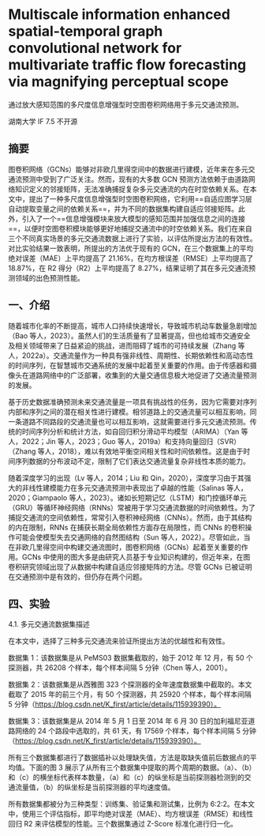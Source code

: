 # Multiscale information enhanced spatial-temporal graph convolutional network for multivariate traffic flow forecasting via magnifying perceptual scope

通过放大感知范围的多尺度信息增强型时空图卷积网络用于多元交通流预测。

湖南大学  IF 7.5 不开源

## 摘要

图卷积网络（GCNs）能够对非欧几里得空间中的数据进行建模，近年来在多元交通流预测中受到了广泛关注。然而，现有的大多数 GCN 预测方法依赖于由道路网络知识定义的邻接矩阵，无法准确捕捉复杂多元交通流的内在时空依赖关系。在本文中，提出了一种多尺度信息增强型时空图卷积网络，它利用==自适应图学习层自动提取变量之间的依赖关系==，并为不同的数据集构建自适应邻接矩阵。此外，引入了一个==信息增强模块来放大模型的感知范围并加强信息之间的连接==，以便时空图卷积模块能够更好地捕捉交通流中的时空依赖关系。我们在来自三个不同真实场景的多元交通流数据上进行了实验，以评估所提出方法的有效性。对比实验结果一致表明，所提出的方法优于现有的 GCN，在三个数据集上的平均绝对误差（MAE）上平均提高了 21.16%，在均方根误差（RMSE）上平均提高了 18.87%，在 R2 得分（R2）上平均提高了 8.27%，结果证明了其在多元交通流预测领域的出色预测性能。



## 一、介绍

随着城市化率的不断提高，城市人口持续快速增长，导致城市机动车数量急剧增加（Bao 等人，2023）。虽然人们的生活质量有了显著提高，但也给城市交通安全及相关领域带来了日益紧迫的挑战，进而阻碍了城市的可持续发展（Zhang 等人，2022a）。交通流量作为一种具有强非线性、周期性、长期依赖性和高动态性的时间序列，在智慧城市交通系统的发展中起着至关重要的作用。由于传感器和摄像头在道路网络中的广泛部署，收集到的大量交通信息极大地促进了交通流量预测的发展。 

基于历史数据准确预测未来交通流量是一项具有挑战性的任务，因为它需要对序列内部和序列之间的潜在相关性进行建模。相邻道路上的交通流量可以相互影响，同一条道路不同路段的交通流量也可以相互影响，这就需要进行多元交通流预测。传统的时间序列分析和统计方法，如自回归积分滑动平均模型（ARIMA）（Yan 等人，2022；Jin 等人，2023；Guo 等人，2019a）和支持向量回归（SVR）（Zhang 等人，2018），难以有效地平衡空间相关性和时间依赖性。这是由于时间序列数据的分布波动不定，限制了它们表达交通流量复杂非线性本质的能力。

随着深度学习的出现（Lv 等人，2014；Liu 和 Qin，2020），深度学习由于其强大的非线性建模能力在多元交通流预测中表现出了卓越的性能（Salinas 等人，2020；Giampaolo 等人，2023）。诸如长短期记忆（LSTM）和门控循环单元（GRU）等循环神经网络（RNNs）常被用于学习交通流数据的时间依赖性。为了捕捉交通流的空间依赖性，常常引入卷积神经网络（CNNs）。然而，由于其结构的内在限制，RNNs 在捕获长期全局依赖性方面存在局限性，而 CNNs 的卷积操作可能会使模型失去交通网络的自然图结构（Sun 等人，2022）。尽管如此，当在非欧几里得空间中构建交通流图时，图卷积网络（GCNs）起着至关重要的作用。GCNs 中使用的图大多是由研究人员基于专业知识构建的，但近年来，在图卷积研究领域出现了从数据中构建自适应邻接矩阵的方法。尽管 GCNs 已被证明在交通预测中是有效的，但仍存在两个问题。







## 四、实验

4.1. 多元交通流数据集描述

在本文中，选择了三种多元交通流来验证所提出方法的优越性和有效性。

数据集 1：该数据集是从 PeMS03 数据集截取的，始于 2012 年 12 月，有 50 个探测器，共 26208 个样本，每个样本间隔 5 分钟（Chen 等人，2001）。

数据集 2：该数据集是从西雅图 323 个探测器的全年速度数据集中截取的。本文截取了 2015 年的前三个月，有 50 个探测器，共 25920 个样本，每个样本间隔 5 分钟（https://blog.csdn.net/K_first/article/details/115939390）。

数据集 3：该数据集是从 2014 年 5 月 1 日至 2014 年 6 月 30 日的加利福尼亚道路网络的 24 个路段中选取的，共 61 天，有 17569 个样本，每个样本间隔 5 分钟（https://blog.csdn.net/K_first/article/details/115939390）。

所有三个数据集都进行了数据插补以处理缺失值，方法是取缺失值前后数据点的平均值。下面的图 3 展示了从所有三个数据集中提取的两个周期的数据。（a）、（b）和（c）的横坐标代表样本数量，（a）和（c）的纵坐标是当前探测器检测到的交通流量值，（b）的纵坐标是当前探测器的平均速度值。

所有数据集都被分为三种类型：训练集、验证集和测试集，比例为 6:2:2。在本文中，使用三个评估指标，即平均绝对误差（MAE）、均方根误差（RMSE）和线性回归 R2 来评估模型的性能。三个数据集通过 Z-Score 标准化进行归一化。